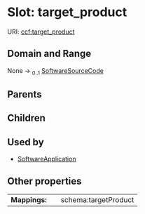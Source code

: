 
# Slot: target_product




URI: [ccf:target_product](http://purl.org/ccf/target_product)


## Domain and Range

None &#8594;  <sub>0..1</sub> [SoftwareSourceCode](SoftwareSourceCode.md)

## Parents


## Children


## Used by

 * [SoftwareApplication](SoftwareApplication.md)

## Other properties

|  |  |  |
| --- | --- | --- |
| **Mappings:** | | schema:targetProduct |

